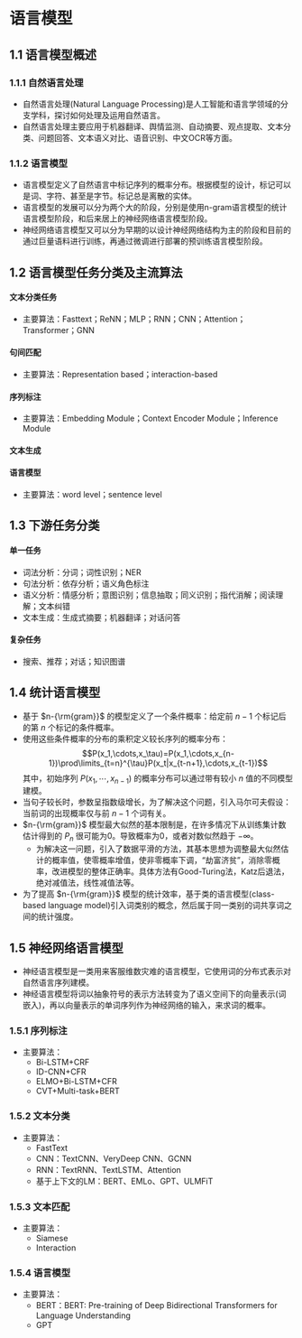 # 语言模型
## 1.1 语言模型概述
### 1.1.1 自然语言处理
- 自然语言处理(Natural Language Processing)是人工智能和语言学领域的分支学科，探讨如何处理及运用自然语言。
- 自然语言处理主要应用于机器翻译、舆情监测、自动摘要、观点提取、文本分类、问题回答、文本语义对比、语音识别、中文OCR等方面。
### 1.1.2 语言模型
- 语言模型定义了自然语言中标记序列的概率分布。根据模型的设计，标记可以是词、字符、甚至是字节。标记总是离散的实体。
- 语言模型的发展可以分为两个大的阶段，分别是使用n-gram语言模型的统计语言模型阶段，和后来居上的神经网络语言模型阶段。
- 神经网络语言模型又可以分为早期的以设计神经网络结构为主的阶段和目前的通过巨量语料进行训练，再通过微调进行部署的预训练语言模型阶段。

## 1.2 语言模型任务分类及主流算法
#### 文本分类任务
- 主要算法：Fasttext；ReNN；MLP；RNN；CNN；Attention；Transformer；GNN

#### 句间匹配
- 主要算法：Representation based；interaction-based

#### 序列标注
- 主要算法：Embedding Module；Context Encoder Module；Inference Module

#### 文本生成

#### 语言模型
- 主要算法：word level；sentence level

## 1.3 下游任务分类
#### 单一任务
- 词法分析：分词；词性识别；NER
- 句法分析：依存分析；语义角色标注
- 语义分析：情感分析；意图识别；信息抽取；同义识别；指代消解；阅读理解；文本纠错
- 文本生成：生成式摘要；机器翻译；对话问答
#### 复杂任务
- 搜索、推荐；对话；知识图谱

## 1.4 统计语言模型
- 基于 $n-{\rm{gram}}$ 的模型定义了一个条件概率：给定前 $n-1$ 个标记后的第 $n$ 个标记的条件概率。
- 使用这些条件概率的分布的乘积定义较长序列的概率分布：
$$P(x_1,\cdots,x_\tau)=P(x_1,\cdots,x_{n-1})\prod\limits_{t=n}^{\tau}P(x_t|x_{t-n+1},\cdots,x_{t-1})$$
其中，初始序列 $P(x_1,\cdots,x_{n-1})$ 的概率分布可以通过带有较小 $n$ 值的不同模型建模。
- 当句子较长时，参数呈指数级增长，为了解决这个问题，引入马尔可夫假设：当前词的出现概率仅与前 $n−1$ 个词有关。
- $n-{\rm{gram}}$ 模型最大似然的基本限制是，在许多情况下从训练集计数估计得到的 $P_n$ 很可能为0。导致概率为0，或者对数似然趋于 $-\infty$。
    - 为解决这一问题，引入了数据平滑的方法，其基本思想为调整最大似然估计的概率值，使零概率增值，使非零概率下调，“劫富济贫”，消除零概率，改进模型的整体正确率。具体方法有Good-Turing法，Katz后退法，绝对减值法，线性减值法等。
- 为了提高 $n-{\rm{gram}}$ 模型的统计效率，基于类的语言模型(class-based language model)引入词类别的概念，然后属于同一类别的词共享词之间的统计强度。

## 1.5 神经网络语言模型
- 神经语言模型是一类用来客服维数灾难的语言模型，它使用词的分布式表示对自然语言序列建模。
- 神经语言模型将词以抽象符号的表示方法转变为了语义空间下的向量表示(词嵌入)，再以向量表示的单词序列作为神经网络的输入，来求词的概率。
### 1.5.1 序列标注
- 主要算法：
    - Bi-LSTM+CRF
    - ID-CNN+CFR
    - ELMO+Bi-LSTM+CFR
    - CVT+Multi-task+BERT

### 1.5.2 文本分类
- 主要算法：
    - FastText
    - CNN：TextCNN、VeryDeep CNN、GCNN
    - RNN：TextRNN、TextLSTM、Attention
    - 基于上下文的LM：BERT、EMLo、GPT、ULMFiT

### 1.5.3 文本匹配
- 主要算法：
    - Siamese
    - Interaction

### 1.5.4 语言模型
- 主要算法：
    - BERT：BERT: Pre-training of Deep Bidirectional Transformers for Language Understanding
    - GPT